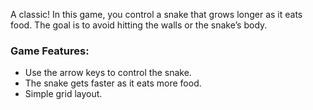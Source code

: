 A classic! In this game, you control a snake that grows longer as it eats food. The goal is to avoid hitting the walls or the snake’s body.

### Game Features:
- Use the arrow keys to control the snake.
- The snake gets faster as it eats more food.
- Simple grid layout.